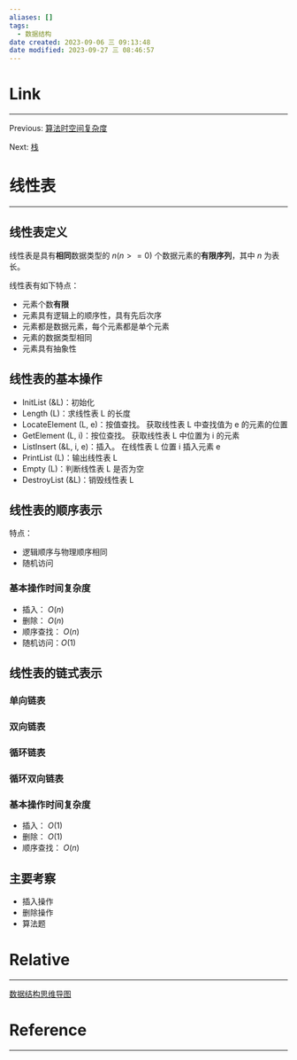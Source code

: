 ```yaml
---
aliases: []
tags:
  - 数据结构
date created: 2023-09-06 三 09:13:48
date modified: 2023-09-27 三 08:46:57
---
```


# Link

---

Previous: [算法时空间复杂度](算法时空间复杂度.md)

Next: [栈](栈.md)

# 线性表

---

## 线性表定义

线性表是具有**相同**数据类型的 $n(n >= 0)$ 个数据元素的**有限序列**，其中 $n$ 为表长。

线性表有如下特点：

- 元素个数**有限**
- 元素具有逻辑上的顺序性，具有先后次序
- 元素都是数据元素，每个元素都是单个元素
- 元素的数据类型相同
- 元素具有抽象性

## 线性表的基本操作

- InitList (&L)：初始化
- Length (L)：求线性表 L 的长度
- LocateElement (L, e)：按值查找。
  获取线性表 L 中查找值为 e 的元素的位置
- GetElement (L, i)：按位查找。
  获取线性表 L 中位置为 i 的元素
- ListInsert (&L, i, e)：插入。
  在线性表 L 位置 i 插入元素 e
- PrintList (L)：输出线性表 L
- Empty (L)：判断线性表 L 是否为空
- DestroyList (&L)：销毁线性表 L

## 线性表的顺序表示

特点：

- 逻辑顺序与物理顺序相同
- 随机访问

### 基本操作时间复杂度

- 插入： $O(n)$
- 删除： $O(n)$
- 顺序查找： $O(n)$
- 随机访问：$O(1)$

## 线性表的链式表示

### 单向链表

### 双向链表

### 循环链表

### 循环双向链表

### 基本操作时间复杂度

- 插入： $O(1)$
- 删除： $O(1)$
- 顺序查找： $O(n)$

## 主要考察

- 插入操作
- 删除操作
- 算法题

# Relative

---
[数据结构思维导图](数据结构思维导图.md)

# Reference

---

